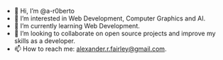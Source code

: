 - 👋 Hi, I’m @a-r0berto
- 👀 I’m interested in Web Development, Computer Graphics and AI.
- 🌱 I’m currently learning Web Development.
- 💞️ I’m looking to collaborate on open source projects and improve my skills as a developer.
- 📫 How to reach me: alexander.r.fairley@gmail.com.

<!---
a-r0bert0/a-r0bert0 is a ✨ special ✨ repository because its `README.md` (this file) appears on your GitHub profile.
You can click the Preview link to take a look at your changes.
--->
